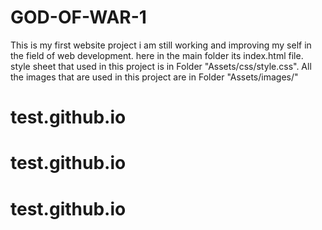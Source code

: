 # GOD-OF-WAR-1
This is my first website project
i am still working and improving my self in the field of web development.
here in the main folder its index.html file.
style sheet that used in this project is in Folder "Assets/css/style.css".
All the images that are used in this project are in Folder "Assets/images/"
# test.github.io
# test.github.io
# test.github.io
